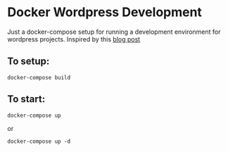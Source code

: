 # Docker Wordpress Development

Just a docker-compose setup for running a development environment for wordpress projects.  Inspired by this [blog post](http://blog.osteel.me/posts/2015/12/18/from-vagrant-to-docker-how-to-use-docker-for-local-web-development.html)

## To setup:
```
docker-compose build
```

## To start:
```
docker-compose up
```
or
```
docker-compose up -d
```
